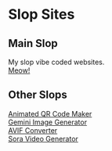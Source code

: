# Slop Sites
## Main Slop
My slop vibe coded websites. \
[Meow!](https://lagpixellol.github.io/slop-sites)

## Other Slops
[Animated QR Code Maker](https://lagpixellol.github.io/slop-sites/qrcode) \
[Gemini Image Generator](https://lagpixellol.github.io/slop-sites/imagen) \
[AVIF Converter](https://lagpixellol.github.io/slop-sites/avifer) \
[Sora Video Generator](https://lagpixellol.github.io/slop-sites/sora)
